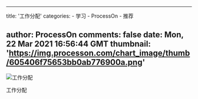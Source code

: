 
---
title: '工作分配'
categories: 
    - 学习
    - ProcessOn
    - 推荐

author: ProcessOn
comments: false
date: Mon, 22 Mar 2021 16:56:44 GMT
thumbnail: 'https://img.processon.com/chart_image/thumb/605406f75653bb0ab776900a.png'
---

<div>   
<img class="thumb" alt="工作分配" src="https://img.processon.com/chart_image/thumb/605406f75653bb0ab776900a.png" referrerpolicy="no-referrer">
<p>工作分配</p>  
</div>
            